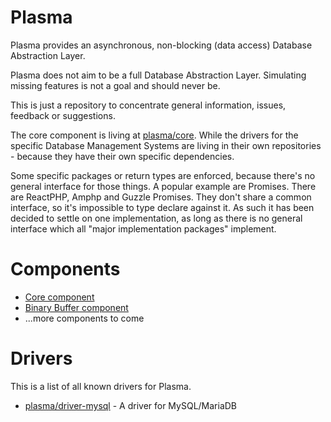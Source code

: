 # Plasma
Plasma provides an asynchronous, non-blocking (data access) Database Abstraction Layer.

Plasma does not aim to be a full Database Abstraction Layer. Simulating missing features is not a goal and should never be.

This is just a repository to concentrate general information, issues, feedback or suggestions.

The core component is living at [plasma/core](https://github.com/PlasmaPHP/core). While the drivers for the specific Database Management Systems are living in their own repositories - because they have their own specific dependencies.

Some specific packages or return types are enforced, because there's no general interface for those things. A popular example are Promises. There are ReactPHP, Amphp and Guzzle Promises.
They don't share a common interface, so it's impossible to type declare against it. As such it has been decided to settle on one implementation, as long as there is no general interface which all "major implementation packages" implement.

# Components
- [Core component](https://github.com/PlasmaPHP/core)
- [Binary Buffer component](https://github.com/PlasmaPHP/binary-buffer)
- ...more components to come


# Drivers
This is a list of all known drivers for Plasma.

- [plasma/driver-mysql](https://github.com/PlasmaPHP/driver-mysql) - A driver for MySQL/MariaDB
